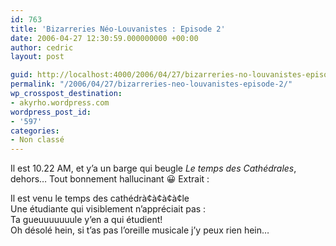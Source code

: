 ```yaml
---
id: 763
title: 'Bizarreries Néo-Louvanistes : Episode 2'
date: 2006-04-27 12:30:59.000000000 +00:00
author: cedric
layout: post

guid: http://localhost:4000/2006/04/27/bizarreries-no-louvanistes-episode-2.html
permalink: "/2006/04/27/bizarreries-neo-louvanistes-episode-2/"
wp_crosspost_destination:
- akyrho.wordpress.com
wordpress_post_id:
- '597'
categories:
- Non classé
---
```

Il est 10.22 AM, et y’a un barge qui beugle _Le temps des Cathédrales_, dehors… Tout bonnement hallucinant 😀 Extrait :

Il est venu le temps des cathédrà¢à¢à¢à¢le  
Une étudiante qui visiblement n’appréciait pas :  
Ta gueuuuuuuule y’en a qui étudient!  
Oh désolé hein, si t’as pas l’oreille musicale j’y peux rien hein…
